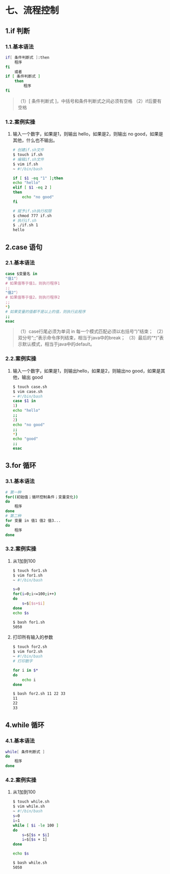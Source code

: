 # 七、流程控制

## 1.if 判断

### 1.1.基本语法

```bash
if[ 条件判断式 ]:then
	程序
fi
	或者
if [ 条件判断式 ]
	then
		程序
fi
```

> （1）[ 条件判断式 ]，中括号和条件判断式之间必须有空格
（2）if后要有空格
> 

### 1.2.案例实操

1. 输入一个数字，如果是1，则输出 hello，如果是2，则输出 no good，如果是其他，什么也不输出。
    
    ```bash
    # 创建if.sh文件
    $ touch if.sh
    # 编辑if.sh文件
    $ vim if.sh
    ~ #!/bin/bash
    
    if [ $1 -eq "1" ];then
    echo "hello"
    elif [ $1 -eq 2 ]
    then
    	echo "no good"
    fi
    
    # 赋予if.sh执行权限
    $ chmod 777 if.sh
    # 执行if.sh
    $ ./if.sh 1
    hello
    ```
    

## 2.case 语句

### 2.1.基本语法

```bash
case $变量名 in
"值1"）
# 如果值等于值1，则执行程序1
;;
"值2"）
# 如果值等于值2，则执行程序2
;;
*)
# 如果变量的值都不是以上的值，则执行此程序
;;
esac
```

> （1）case行尾必须为单词 in 每一个模式匹配必须以右括号“)”结束；
（2）双分号“;;”表示命令序列结束，相当于java中的break；
（3）最后的“*)”表示默认模式，相当于java中的default。
> 

### 2.2.案例实操

1. 输入一个数字，如果是1，则输出hello，如果是2，则输出no good，如果是其他，输出 good
    
    ```bash
    $ touch case.sh
    $ vim case.sh
    ~ #!/bin/bash
    case $1 in
    1)
    echo "hello"
    ;;
    2)
    echo "no good"
    ;;
    *)
    echo "good"
    ;;
    esac
    ```
    

## 3.for 循环

### 3.1.基本语法

```bash
# 第一种
for((初始值；循环控制条件；变量变化))
do
	程序
done
# 第二种
for 变量 in 值1 值2 值3...
do
	程序
done
```

### 3.2.案例实操

1. 从1加到100
    
    ```bash
    $ touch for1.sh
    $ vim for1.sh
    ~ #!/bin/bash
    
    s=0
    for(i=0;i<=100;i++)
    do
    	s=$[$s+$i]
    done
    echo $s
    
    $ bash for1.sh
    5050
    ```
    
2. 打印所有输入的参数
    
    ```bash
    $ touch for2.sh
    $ vim for2.sh
    ~ #!/bin/bash
    # 打印数字
    
    for i in $*
    do
    	echo i
    done
    
    $ bash for2.sh 11 22 33
    11
    22
    33
    ```
    

## 4.while 循环

### 4.1.基本语法

```bash
while[ 条件判断式 ]
do
	程序
done
```

### 4.2.案例实操

1. 从1加到100
    
    ```bash
    $ touch while.sh
    $ vim while.sh
    ~ #!/bin/bash
    s=0
    i=1
    while [ $i -le 100 ]
    do
    	s=$[$s + $i]
    	i=$[$s + 1]
    done
    
    echo $s
    
    $ bash while.sh
    5050
    ```